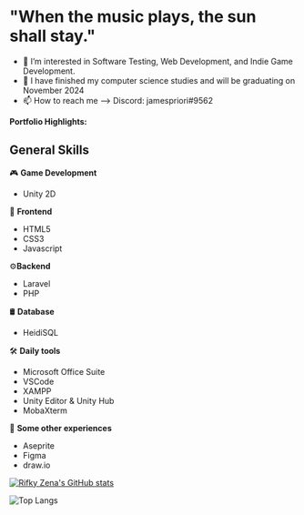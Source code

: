 # "When the music plays, the sun shall stay."

- 👀 I’m interested in Software Testing, Web Development, and Indie Game Development.
- 🌱 I have finished my computer science studies and will be graduating on November 2024
- 📫 How to reach me --> Discord: jamespriori#9562

**Portfolio Highlights:** 

## General Skills
🎮 **Game Development**
- Unity 2D

🌱 **Frontend**
- HTML5
- CSS3
- Javascript

⚙️**Backend**
- Laravel
- PHP

🛢️ **Database**
- HeidiSQL

🛠️ **Daily tools**
- Microsoft Office Suite
- VSCode
- XAMPP
- Unity Editor & Unity Hub
- MobaXterm

🤷 **Some other experiences**
- Aseprite
- Figma
- draw.io


[![Rifky Zena's GitHub stats](https://github-readme-stats.vercel.app/api?username=rifkyzena&theme=tokyonight)](https://github.com/rifkyzena/github-readme-stats)

![Top Langs](https://github-readme-stats.vercel.app/api/top-langs/?username=rifkyzena&theme=tokyonight)

<!---
rifkyzena1488/rifkyzena1488 is a ✨ special ✨ repository because its `README.md` (this file) appears on your GitHub profile.
You can click the Preview link to take a look at your changes.
--->
